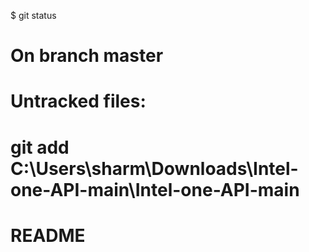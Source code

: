 $ git status
# On branch master
# Untracked files:
#   git add C:\Users\sharm\Downloads\Intel-one-API-main\Intel-one-API-main
#
#   README

